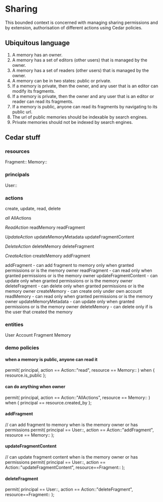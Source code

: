 # Sharing

This bounded context is concerned with managing sharing permissions and by extension, authorisation of different actions using Cedar policies.

## Ubiquitous language
1. A memory has an owner.
2. A memory has a set of editors (other users) that is managed by the owner.
3. A memory has a set of readers (other users) that is managed by the owner.
4. A memory can be in two states: public or private.
5. If a memory is private, then the owner, and any user that is an editor can modify its fragments.
6. If a memory is private, then the owner and any user that is an editor or reader can read its fragments.
7. If a memory is public, anyone can read its fragments by navigating to its public url.
8. The url of public memories should be indexable by search engines.
9. Private memories should not be indexed by search engines.


## Cedar stuff

### resources

Fragment::<UUID>
Memory::<UUID>

### principals

User::<UUID>

### actions

create, update, read, delete

*all*
AllActions

*ReadAction*
readMemory
readFragment

*UpdateAction*
updateMemoryMetadata
updateFragmentContent

*DeleteAction*
deleteMemory
deleteFragment

*CreateAction*
createMemory
addFragment

addFragment - can add fragment to memory only when granted permissions or is the memory owner
readFragment - can read only when granted permissions or is the memory owner
updateFragmentContent - can update only when granted permissions or is the memory owner
deleteFragment - can delete only when granted permissions or is the memory owner
createMemory - can create only under own account
readMemory - can read only when granted permissions or is the memory owner
updateMemoryMetadata - can update only when granted permissions or is the memory owner
deleteMemory - can delete only if is the user that created the memory

### entities

User
Account
Fragment
Memory


### demo policies

#### when a memory is public, anyone can read it

permit(
    principal,
    action == Action::"read",
    resource == Memory::<UUID>
) when {
    resource.is_public
};

#### can do anything when owner

permit(
    principal,
    action == Action::"AllActions",
    resource == Memory::<UUID>
) when {
    principal == resource.created_by
};

#### addFragment

// can add fragment to memory when is the memory owner or has permissions
permit(
    principal == User::<UUID>,
    action == Action::"addFragment",
    resource == Memory::<UUID>
);

#### updateFragmentContent

// can update fragment content when is the memory owner or has permissions
permit(
    principal == User::<UUID>,
    action == Action::"updateFragmentContent",
    resource==Fragment::<UUID>
);

#### deleteFragment

permit(
    principal == User::<UUID>,
    action == Action::"deleteFragment",
    resource==Fragment::<UUID>
);
